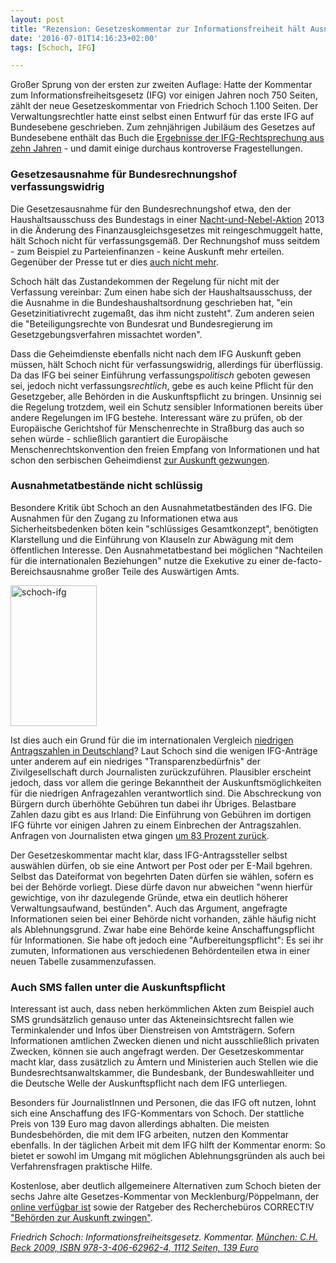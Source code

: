 ```yaml
---
layout: post
title: "Rezension: Gesetzeskommentar zur Informationsfreiheit hält Ausnahme für Rechnungshof für verfassungswidrig"
date: '2016-07-01T14:16:23+02:00'
tags: [Schoch, IFG]

---
```


Großer Sprung von der ersten zur zweiten Auflage: Hatte der Kommentar zum Informationsfreiheitsgesetz (IFG) vor einigen Jahren noch 750 Seiten, zählt der neue Gesetzeskommentar von Friedrich Schoch 1.100 Seiten. Der Verwaltungsrechtler hatte einst selbst einen Entwurf für das erste IFG auf Bundesebene geschrieben. Zum zehnjährigen Jubiläum des Gesetzes auf Bundesebene enthält das Buch die <a href="http://www.lda.brandenburg.de/sixcms/detail.php?template=rechtsprechungsdb_start">Ergebnisse der IFG-Rechtsprechung aus zehn Jahren</a> - und damit einige durchaus kontroverse Fragestellungen.

<h3>Gesetzesausnahme für Bundesrechnungshof verfassungswidrig</h3>

Die Gesetzesausnahme für den Bundesrechnungshof etwa, den der Haushaltsausschuss des Bundestags in einer <a href="https://www.abgeordnetenwatch.de/blog/2014-03-13/handstreich-im-bundestag-teil-ii-wie-abgeordnete-um-025-uhr-ein-burgerrecht">Nacht-und-Nebel-Aktion</a> 2013 in die Änderung des Finanzausgleichsgesetzes mit reingeschmuggelt hatte, hält Schoch nicht für verfassungsgemäß. Der Rechnungshof muss seitdem - zum Beispiel zu Parteienfinanzen - keine Auskunft mehr erteilen. Gegenüber der Presse tut er dies <a href="https://correctiv.org/blog/auskunftsrechte/artikel/2016/05/20/vg-koeln-auskunftsklage-abgewiesen/">auch nicht mehr</a>.

Schoch hält das Zustandekommen der Regelung für nicht mit der Verfassung vereinbar: Zum einen habe sich der Haushaltsausschuss, der die Ausnahme in die Bundeshaushaltsordnung geschrieben hat, "ein Gesetzinitiativrecht zugemaßt, das ihm nicht zusteht". Zum anderen seien die "Beteiligungsrechte von Bundesrat und Bundesregierung im Gesetzgebungsverfahren missachtet worden".

Dass die Geheimdienste ebenfalls nicht nach dem IFG Auskunft geben müssen, hält Schoch nicht für verfassungswidrig, allerdings für überflüssig. Da das IFG bei seiner Einführung verfassungs<em>politisch</em> geboten gewesen sei, jedoch nicht verfassungs<em>rechtlich</em>, gebe es auch keine Pflicht für den Gesetzgeber, alle Behörden in die Auskunftspflicht zu bringen. Unsinnig sei die Regelung trotzdem, weil ein Schutz sensibler Informationen bereits über andere Regelungen im IFG bestehe. Interessant wäre zu prüfen, ob der Europäische Gerichtshof für Menschenrechte in Straßburg das auch so sehen würde - schließlich  garantiert die Europäische Menschenrechtskonvention den freien Empfang von Informationen und hat schon den serbischen Geheimdienst <a href="http://www.right2info.org/cases/plomino_documents/r2i-youth-initiative-for-human-rights-v.-serbia">zur Auskunft gezwungen</a>.

<h3>Ausnahmetatbestände nicht schlüssig</h3>

Besondere Kritik übt Schoch an den Ausnahmetatbeständen des IFG. Die Ausnahmen für den Zugang zu Informationen etwa aus Sicherheitsbedenken böten kein "schlüssiges Gesamtkonzept", benötigten Klarstellung und die Einführung von Klauseln zur Abwägung mit dem öffentlichen Interesse. Den Ausnahmetatbestand bei möglichen "Nachteilen für die internationalen Beziehungen" nutze die Exekutive zu einer de-facto-Bereichsausnahme großer Teile des Auswärtigen Amts.

<a href="https://netzpolitik.org/wp-upload/2016/06/schoch-ifg.jpg"><img src="https://netzpolitik.org/wp-upload/2016/06/schoch-ifg-138x225.jpg" alt="schoch-ifg" width="138" height="225" class="alignright size-medium wp-image-125038" /></a>

Ist dies auch ein Grund für die im internationalen Vergleich <a href="https://netzpolitik.org/2016/neuer-rekord-fuer-informationsfreiheit-fast-10-000-anfragen-an-ministerien-2015/">niedrigen Antragszahlen in Deutschland</a>? Laut Schoch sind die wenigen IFG-Anträge unter anderem auf ein niedriges "Transparenzbedürfnis" der Zivilgesellschaft durch Journalisten zurückzuführen. Plausibler erscheint jedoch, dass vor allem die geringe Bekanntheit der Auskunftsmöglichkeiten für die niedrigen Anfragezahlen verantwortlich sind. Die Abschreckung von Bürgern durch überhöhte Gebühren tun dabei ihr Übriges. Belastbare Zahlen dazu gibt es aus Irland: Die Einführung von Gebühren im dortigen IFG führte vor einigen Jahren zu einem Einbrechen der Antragszahlen. Anfragen von Journalisten etwa gingen <a href="https://drive.google.com/file/d/0B3UUHT1K0LGIMXdZajdrU0o3eGhsUWNzRVRkRUZuMUhtY3ZN/view?usp=sharing">um 83 Prozent zurück</a>.

Der Gesetzeskommentar macht klar, dass IFG-Antragssteller selbst auswählen dürfen, ob sie eine Antwort per Post oder per E-Mail bgehren. Selbst das Dateiformat von begehrten Daten dürfen sie wählen, sofern es bei der Behörde vorliegt. Diese dürfe davon nur abweichen "wenn hierfür gewichtige, von ihr dazulegende Gründe, etwa ein deutlich höherer Verwaltungsaufwand, bestünden". Auch das Argument, angefragte Informationen seien bei einer Behörde nicht vorhanden, zähle häufig nicht als Ablehnungsgrund. Zwar habe eine Behörde keine Anschaffungspflicht für Informationen. Sie habe oft jedoch eine "Aufbereitungspflicht": Es sei ihr zumuten, Informationen aus verschiedenen Behördenteilen etwa in einer neuen Tabelle zusammenzufassen.

<h3>Auch SMS fallen unter die Auskunftspflicht</h3>

Interessant ist auch, dass neben herkömmlichen Akten zum Beispiel auch SMS grundsätzlich genauso unter das Akteneinsichtsrecht fallen wie Terminkalender und Infos über Dienstreisen von Amtsträgern. Sofern Informationen amtlichen Zwecken dienen und nicht ausschließlich privaten Zwecken, können sie auch angefragt werden. Der Gesetzeskommentar macht klar, dass zusätzlich zu Ämtern und Ministerien auch Stellen wie die Bundesrechtsanwaltskammer, die Bundesbank, der Bundeswahlleiter und die Deutsche Welle der Auskunftspflicht nach dem IFG unterliegen.

Besonders für JournalistInnen und Personen, die das IFG oft nutzen, lohnt sich eine Anschaffung des IFG-Kommentars von Schoch. Der stattliche Preis von 139 Euro mag davon allerdings abhalten. Die meisten Bundesbehörden, die mit dem IFG arbeiten, nutzen den Kommentar ebenfalls. In der täglichen Arbeit mit dem IFG hilft der Kommentar enorm: So bietet er sowohl im Umgang mit möglichen Ablehnungsgründen als auch bei Verfahrensfragen praktische Hilfe.

Kostenlose, aber deutlich allgemeinere Alternativen zum Schoch bieten der sechs Jahre alte Gesetzes-Kommentar von Mecklenburg/Pöppelmann, der <a href="https://www.transparency.de/fileadmin/pdfs/Themen/Verwaltung/IFG_Kommentar_09-11-10.pdf">online verfügbar ist</a> sowie der Ratgeber des Recherchebüros CORRECT!V <a href="https://correctiv.org/blog/2014/10/01/ratgeber-behoerden-zur-auskunft-zwingen/">"Behörden zur Auskunft zwingen"</a>. 

<em>Friedrich Schoch: Informationsfreiheitsgesetz. Kommentar. <a href="http://www.beck-shop.de/Schoch-Informationsfreiheitsgesetz-IFG/productview.aspx?product=9137614">München: C.H. Beck 2009, ISBN 978-3-406-62962-4, 1112 Seiten, 139 Euro</a></em>
